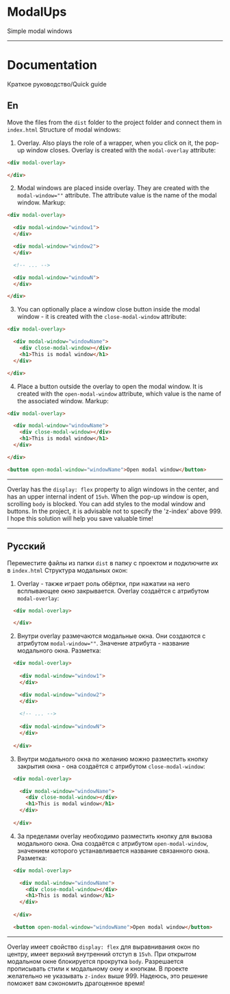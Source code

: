 # ModalUps
 Simple modal windows
 
____

# Documentation
 Краткое руководство/Quick guide
 
## En
Move the files from the `dist` folder to the project folder and connect them in `index.html`
Structure of modal windows:
1. Overlay. Also plays the role of a wrapper, when you click on it, the pop-up window closes. Overlay is created with the `modal-overlay` attribute:
```html
<div modal-overlay>

</div>
```
2. Modal windows are placed inside overlay. They are created with the `modal-window=""` attribute. The attribute value is the name of the modal window. Markup:
```html
<div modal-overlay>

  <div modal-window="window1">
  </div>

  <div modal-window="window2">
  </div>

  <!-- ... -->

  <div modal-window="windowN">
  </div>

</div>
```
3. You can optionally place a window close button inside the modal window - it is created with the `close-modal-window` attribute:
```html
<div modal-overlay>

  <div modal-window="windowName">
    <div close-modal-window></div>
    <h1>This is modal window</h1>
  </div>

</div>
```
4. Place a button outside the overlay to open the modal window. It is created with the `open-modal-window` attribute, which value is the name of the associated window. Markup:
```html
<div modal-overlay>

  <div modal-window="windowName">
    <div close-modal-window></div>
    <h1>This is modal window</h1>
  </div>

</div>

<button open-modal-window="windowName">Open modal window</button>
```
____

Overlay has the `display: flex` property to align windows in the center, and has an upper internal indent of `15vh`.
When the pop-up window is open, scrolling `body` is blocked.
You can add styles to the modal window and buttons.
In the project, it is advisable not to specify the 'z-index' above 999.
I hope this solution will help you save valuable time!

____

## Русский

Переместите файлы из папки `dist` в папку с проектом и подключите их в `index.html`
Структура модальных окон:
1. Overlay - также играет роль обёртки, при нажатии на него всплывающее окно закрывается. Overlay создаётся с атрибутом `modal-overlay`: 
```html
  <div modal-overlay>

  </div>
```
2. Внутри overlay размечаются модальные окна. Они создаются с атрибутом `modal-window=""`. Значение атрибута - название модального окна. Разметка:
```html
  <div modal-overlay>
   
    <div modal-window="window1">
    </div>

    <div modal-window="window2">
    </div>
   
    <!-- ... -->
   
    <div modal-window="windowN">
    </div>
   
  </div>
```
3. Внутри модального окна по желанию можно разместить кнопку закрытия окна - она создаётся с атрибутом `close-modal-window`:
```html
  <div modal-overlay>

    <div modal-window="windowName">
      <div close-modal-window></div>
      <h1>This is modal window</h1>
    </div>
    
  </div>
```
4. За пределами overlay необходимо разместить кнопку для вызова модального окна. Она создаётся с атрибутом `open-modal-window`, значением которого устанавливается название связанного окна. Разметка:
```html
  <div modal-overlay>

    <div modal-window="windowName">
      <div close-modal-window></div>
      <h1>This is modal window</h1>
    </div>
    
  </div>

  <button open-modal-window="windowName">Open modal window</button>
```
____

Overlay имеет свойство `display: flex` для выравнивания окон по центру, имеет верхний внутренний отступ в `15vh`.
При открытом модальном окне блокируется прокрутка `body`.
Разрешается прописывать стили к модальному окну и кнопкам.
В проекте желательно не указывать `z-index` выше 999.
Надеюсь, это решение поможет вам сэкономить драгоценное время!
